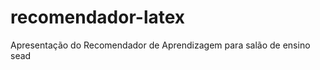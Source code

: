 recomendador-latex
==================

Apresentação do Recomendador de Aprendizagem para salão de ensino sead
